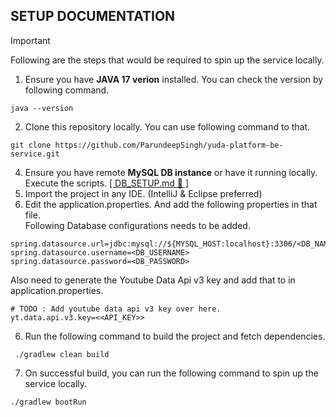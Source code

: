 ## SETUP DOCUMENTATION

> [!IMPORTANT] 
> Following are the steps that would be required to spin up the service locally.

1. Ensure you have <b>JAVA 17 verion</b> installed. You can check the version by following command.
```
java --version 
```
2. Clone this repository locally. You can use following command to that.
```
git clone https://github.com/ParundeepSingh/yuda-platform-be-service.git
```
4. Ensure you have remote <b>MySQL DB instance</b> or have it running locally. Execute the scripts. [[ DB_SETUP.md 🔗 ]](./DB_SETUP.md)
5. Import the project in any IDE. (IntelliJ & Eclipse preferred)
6. Edit the application.properties. And add the following properties in that file.
<br>Following Database configurations needs to be added.
```
spring.datasource.url=jdbc:mysql://${MYSQL_HOST:localhost}:3306/<DB_NAME>
spring.datasource.username=<DB_USERNAME>
spring.datasource.password=<DB_PASSWORD>
```

Also need to generate the Youtube Data Api v3 key and add that to in application.properties.
```
# TODO : Add youtube data api v3 key over here.
yt.data.api.v3.key=<<API_KEY>>
```

6.  Run the following command to build the project and fetch dependencies.
```
 ./gradlew clean build
```
7. On successful build, you can run the following command to spin up the service locally.
```
./gradlew bootRun 
```
